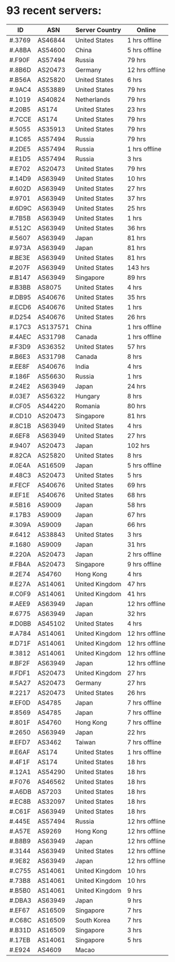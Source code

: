 # 93 recent servers:

| ID | ASN | Server Country | Online |
| ------ | ------ | ------ | ------ |
| #.3769 | AS46844 | United States | 1 hrs offline |
| #.A8BA | AS54600 | China | 5 hrs offline |
| #.F90F | AS57494 | Russia | 79 hrs |
| #.8B6D | AS20473 | Germany | 12 hrs offline |
| #.B56A | AS25820 | United States | 6 hrs |
| #.9AC4 | AS53889 | United States | 79 hrs |
| #.1019 | AS40824 | Netherlands | 79 hrs |
| #.20B5 | AS174 | United States | 23 hrs |
| #.7CCE | AS174 | United States | 79 hrs |
| #.5055 | AS35913 | United States | 79 hrs |
| #.1C65 | AS57494 | Russia | 79 hrs |
| #.2DE5 | AS57494 | Russia | 1 hrs offline |
| #.E1D5 | AS57494 | Russia | 3 hrs |
| #.E702 | AS20473 | United States | 79 hrs |
| #.14D9 | AS63949 | United States | 10 hrs |
| #.602D | AS63949 | United States | 27 hrs |
| #.9701 | AS63949 | United States | 37 hrs |
| #.6D9C | AS63949 | United States | 25 hrs |
| #.7B5B | AS63949 | United States | 1 hrs |
| #.512C | AS63949 | United States | 36 hrs |
| #.5607 | AS63949 | Japan | 81 hrs |
| #.973A | AS63949 | Japan | 81 hrs |
| #.BE3E | AS63949 | United States | 81 hrs |
| #.207F | AS63949 | United States | 143 hrs |
| #.B147 | AS63949 | Singapore | 89 hrs |
| #.B3BB | AS8075 | United States | 4 hrs |
| #.DB95 | AS40676 | United States | 35 hrs |
| #.ECD6 | AS40676 | United States | 1 hrs |
| #.D254 | AS40676 | United States | 26 hrs |
| #.17C3 | AS137571 | China | 1 hrs offline |
| #.4AEC | AS31798 | Canada | 1 hrs offline |
| #.F3D9 | AS36352 | United States | 57 hrs |
| #.B6E3 | AS31798 | Canada | 8 hrs |
| #.EE8F | AS40676 | India | 4 hrs |
| #.186F | AS56630 | Russia | 1 hrs |
| #.24E2 | AS63949 | Japan | 24 hrs |
| #.03E7 | AS56322 | Hungary | 8 hrs |
| #.CF05 | AS44220 | Romania | 80 hrs |
| #.CD10 | AS20473 | Singapore | 81 hrs |
| #.8C1B | AS63949 | United States | 4 hrs |
| #.6EF8 | AS63949 | United States | 27 hrs |
| #.9407 | AS20473 | Japan | 102 hrs |
| #.82CA | AS25820 | United States | 8 hrs |
| #.0E4A | AS16509 | Japan | 5 hrs offline |
| #.48C3 | AS20473 | United States | 5 hrs |
| #.FECF | AS40676 | United States | 69 hrs |
| #.EF1E | AS40676 | United States | 68 hrs |
| #.5B16 | AS9009 | Japan | 58 hrs |
| #.17B3 | AS9009 | Japan | 67 hrs |
| #.309A | AS9009 | Japan | 66 hrs |
| #.6412 | AS38843 | United States | 3 hrs |
| #.1680 | AS9009 | Japan | 31 hrs |
| #.220A | AS20473 | Japan | 2 hrs offline |
| #.FB4A | AS20473 | Singapore | 9 hrs offline |
| #.2E74 | AS4760 | Hong Kong | 4 hrs |
| #.E27A | AS14061 | United Kingdom | 47 hrs |
| #.C0F9 | AS14061 | United Kingdom | 41 hrs |
| #.AEE9 | AS63949 | Japan | 12 hrs offline |
| #.6775 | AS63949 | Japan | 32 hrs |
| #.D0BB | AS45102 | United States | 4 hrs |
| #.A784 | AS14061 | United Kingdom | 12 hrs offline |
| #.D71F | AS14061 | United Kingdom | 12 hrs offline |
| #.3812 | AS14061 | United Kingdom | 12 hrs offline |
| #.BF2F | AS63949 | Japan | 12 hrs offline |
| #.FDF1 | AS20473 | United Kingdom | 27 hrs |
| #.5A27 | AS20473 | Germany | 27 hrs |
| #.2217 | AS20473 | United States | 26 hrs |
| #.EF0D | AS4785 | Japan | 7 hrs offline |
| #.8569 | AS4785 | Japan | 7 hrs offline |
| #.801F | AS4760 | Hong Kong | 7 hrs offline |
| #.2650 | AS63949 | Japan | 22 hrs |
| #.EFD7 | AS3462 | Taiwan | 7 hrs offline |
| #.E6AF | AS174 | United States | 1 hrs offline |
| #.4F1F | AS174 | United States | 18 hrs |
| #.12A1 | AS54290 | United States | 18 hrs |
| #.F076 | AS46562 | United States | 18 hrs |
| #.A6DB | AS7203 | United States | 18 hrs |
| #.EC8B | AS32097 | United States | 18 hrs |
| #.C61F | AS63949 | United States | 18 hrs |
| #.445E | AS57494 | Russia | 12 hrs offline |
| #.A57E | AS9269 | Hong Kong | 12 hrs offline |
| #.B8B9 | AS63949 | Japan | 12 hrs offline |
| #.3144 | AS63949 | United States | 12 hrs offline |
| #.9E82 | AS63949 | Japan | 12 hrs offline |
| #.C755 | AS14061 | United Kingdom | 10 hrs |
| #.73B8 | AS14061 | United Kingdom | 10 hrs |
| #.B5B0 | AS14061 | United Kingdom | 9 hrs |
| #.DBA3 | AS63949 | Japan | 9 hrs |
| #.EF67 | AS16509 | Singapore | 7 hrs |
| #.C68C | AS16509 | South Korea | 7 hrs |
| #.B31D | AS16509 | Singapore | 3 hrs |
| #.17EB | AS14061 | Singapore | 5 hrs |
| #.E924 | AS4609 | Macao | |

